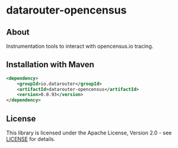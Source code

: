 # datarouter-opencensus

## About
Instrumentation tools to interact with opencensus.io tracing. 

## Installation with Maven

```xml
<dependency>
	<groupId>io.datarouter</groupId>
	<artifactId>datarouter-opencensus</artifactId>
	<version>0.0.93</version>
</dependency>
```

## License

This library is licensed under the Apache License, Version 2.0 - see [LICENSE](../LICENSE) for details.
